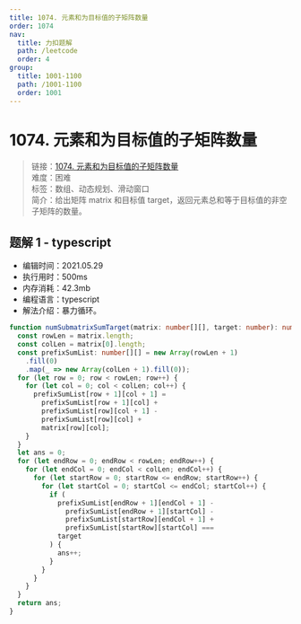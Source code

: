 ```yaml
---
title: 1074. 元素和为目标值的子矩阵数量
order: 1074
nav:
  title: 力扣题解
  path: /leetcode
  order: 4
group:
  title: 1001-1100
  path: /1001-1100
  order: 1001
---
```


# 1074. 元素和为目标值的子矩阵数量

> 链接：[1074. 元素和为目标值的子矩阵数量](https://leetcode-cn.com/problems/number-of-submatrices-that-sum-to-target/)  
> 难度：困难  
> 标签：数组、动态规划、滑动窗口  
> 简介：给出矩阵 matrix 和目标值 target，返回元素总和等于目标值的非空子矩阵的数量。

## 题解 1 - typescript

- 编辑时间：2021.05.29
- 执行用时：500ms
- 内存消耗：42.3mb
- 编程语言：typescript
- 解法介绍：暴力循环。

```typescript
function numSubmatrixSumTarget(matrix: number[][], target: number): number {
  const rowLen = matrix.length;
  const colLen = matrix[0].length;
  const prefixSumList: number[][] = new Array(rowLen + 1)
    .fill(0)
    .map(_ => new Array(colLen + 1).fill(0));
  for (let row = 0; row < rowLen; row++) {
    for (let col = 0; col < colLen; col++) {
      prefixSumList[row + 1][col + 1] =
        prefixSumList[row + 1][col] +
        prefixSumList[row][col + 1] -
        prefixSumList[row][col] +
        matrix[row][col];
    }
  }
  let ans = 0;
  for (let endRow = 0; endRow < rowLen; endRow++) {
    for (let endCol = 0; endCol < colLen; endCol++) {
      for (let startRow = 0; startRow <= endRow; startRow++) {
        for (let startCol = 0; startCol <= endCol; startCol++) {
          if (
            prefixSumList[endRow + 1][endCol + 1] -
              prefixSumList[endRow + 1][startCol] -
              prefixSumList[startRow][endCol + 1] +
              prefixSumList[startRow][startCol] ===
            target
          ) {
            ans++;
          }
        }
      }
    }
  }
  return ans;
}
```
